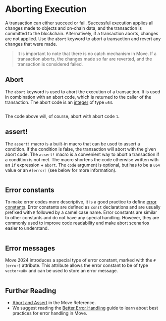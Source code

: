 # Aborting Execution

<!-- Consider "aborting execution" -->

<!--

Chapter: Basic Syntax
Goal: Introduce abort keyword and `assert!` macro.
Notes:
    - previous chapter mentions constants
    - error constants standard ECamelCase
    - `assert!` macro
    - asserts should go before the main logic
    - Move has no catch mechanism
    - abort codes are local to the module
    - there are no error messages emitted
    - error codes should handle all possible scenarios in this module

Links:
    - constants (previous section)
 -->

A transaction can either succeed or fail. Successful execution applies all changes made to objects
and on-chain data, and the transaction is committed to the blockchain. Alternatively, if a
transaction aborts, changes are not applied. Use the `abort` keyword to abort a transaction and
revert any changes that were made.

> It is important to note that there is no catch mechanism in Move. If a transaction aborts, the
> changes made so far are reverted, and the transaction is considered failed.

## Abort

The `abort` keyword is used to abort the execution of a transaction. It is used in combination with
an abort code, which is returned to the caller of the transaction. The abort code is an
[integer](./primitive-types.md) of type `u64`.

```move file=packages/samples/sources/move-basics/assert-and-abort.move anchor=abort

```

The code above will, of course, abort with abort code `1`.

## assert!

The `assert!` macro is a built-in macro that can be used to assert a condition. If the condition is
false, the transaction will abort with the given abort code. The `assert!` macro is a convenient way
to abort a transaction if a condition is not met. The macro shortens the code otherwise written with
an `if` expression + `abort`. The `code` argument is optional, but has to be a `u64` value or an
`#[error]` (see below for more information).

```move file=packages/samples/sources/move-basics/assert-and-abort.move anchor=assert

```

## Error constants

To make error codes more descriptive, it is a good practice to define
[error constants](./constants.md). Error constants are defined as `const` declarations and are
usually prefixed with `E` followed by a camel case name. Error constants are similar to other
constants and do not have any special handling. However, they are commonly used to improve code
readability and make abort scenarios easier to understand.

```move file=packages/samples/sources/move-basics/assert-and-abort.move anchor=error_const

```

## Error messages

Move 2024 introduces a special type of error constant, marked with the `#[error]` attribute. This
attribute allows the error constant to be of type `vector<u8>` and can be used to store an error
message.

```move file=packages/samples/sources/move-basics/assert-and-abort.move anchor=error_attribute

```

## Further Reading

- [Abort and Assert](/reference/abort-and-assert.html) in the Move Reference.
- We suggest reading the [Better Error Handling](./../guides/better-error-handling.md) guide to
  learn about best practices for error handling in Move.
